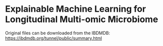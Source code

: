 # Explainable Machine Learning for Longitudinal Multi-omic Microbiome





Original files can be downloaded from the IBDMDB:  https://ibdmdb.org/tunnel/public/summary.html
